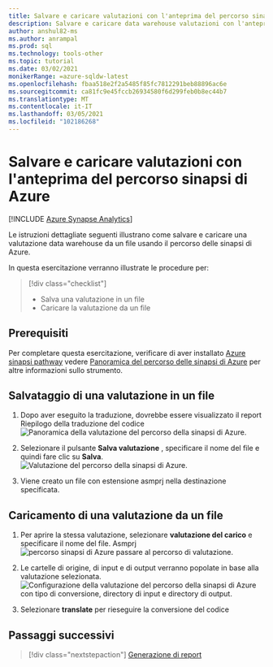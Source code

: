 ```yaml
---
title: Salvare e caricare valutazioni con l'anteprima del percorso sinapsi di Azure
description: Salvare e caricare data warehouse valutazioni con l'anteprima del percorso sinapsi di Azure
author: anshul82-ms
ms.author: anrampal
ms.prod: sql
ms.technology: tools-other
ms.topic: tutorial
ms.date: 03/02/2021
monikerRange: =azure-sqldw-latest
ms.openlocfilehash: fbaa518e2f2a5485f85fc7812291beb88896ac6e
ms.sourcegitcommit: ca81fc9e45fccb26934580f6d299feb0b8ec44b7
ms.translationtype: MT
ms.contentlocale: it-IT
ms.lasthandoff: 03/05/2021
ms.locfileid: "102186268"
---
```

# <a name="save-and-load-assessments-with-azure-synapse-pathway-preview"></a>Salvare e caricare valutazioni con l'anteprima del percorso sinapsi di Azure
[!INCLUDE [Azure Synapse Analytics](../../includes/applies-to-version/asa.md)]

Le istruzioni dettagliate seguenti illustrano come salvare e caricare una valutazione data warehouse da un file usando il percorso delle sinapsi di Azure.

In questa esercitazione verranno illustrate le procedure per:

> [!div class="checklist"]
> * Salva una valutazione in un file
> * Caricare la valutazione da un file

## <a name="prerequisites"></a>Prerequisiti

Per completare questa esercitazione, verificare di aver installato [Azure sinapsi pathway](synapse-pathway-download.md) vedere [Panoramica del percorso delle sinapsi di Azure](azure-synapse-pathway-overview.md) per altre informazioni sullo strumento.

## <a name="saving-an-assessment-to-a-file"></a>Salvataggio di una valutazione in un file

1. Dopo aver eseguito la traduzione, dovrebbe essere visualizzato il report Riepilogo della traduzione del codice ![ Panoramica della valutazione del percorso della sinapsi di Azure.](./media/tutorial-save-load-assessment/report-overview.png)
1. Selezionare il pulsante **Salva valutazione** , specificare il nome del file e quindi fare clic su **Salva**.
![Valutazione del percorso della sinapsi di Azure.](./media/tutorial-save-load-assessment/save-assessment.png)

1. Viene creato un file con estensione asmprj nella destinazione specificata.

## <a name="loading-an-assessment-from-a-file"></a>Caricamento di una valutazione da un file

1. Per aprire la stessa valutazione, selezionare **valutazione del carico** e specificare il nome del file. Asmprj ![ percorso sinapsi di Azure passare al percorso di valutazione.](./media/tutorial-save-load-assessment/browse-location.png)

1. Le cartelle di origine, di input e di output verranno popolate in base alla valutazione selezionata.
![Configurazione della valutazione del percorso della sinapsi di Azure con tipo di conversione, directory di input e directory di output.](./media/tutorial-save-load-assessment/load-assessment.png)
1. Selezionare **translate** per rieseguire la conversione del codice

## <a name="next-steps"></a>Passaggi successivi

> [!div class="nextstepaction"]
> [Generazione di report](report-generation.md)
